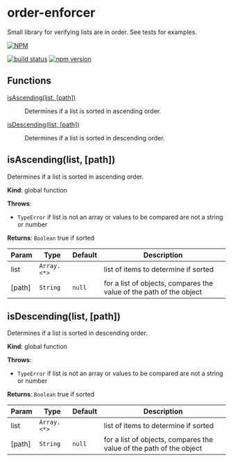 # order-enforcer
Small library for verifying lists are in order.  See tests for examples.

[![NPM](https://nodei.co/npm/order-enforcer.png)](https://nodei.co/npm/order-enforcer/)

[![build status](https://api.travis-ci.org/sahellebusch/order-enfocer.png?branch=master)](http://travis-ci.org/sahellebusch/order-enforcer)
[![npm version](https://badge.fury.io/js/order-enforcer.svg)](https://badge.fury.io/js/order-enforcer)

## Functions

<dl>
<dt><a href="#isAscending">isAscending(list, [path])</a></dt>
<dd><p>Determines if a list is sorted in ascending order.</p>
</dd>
<dt><a href="#isDescending">isDescending(list, [path])</a></dt>
<dd><p>Determines if a list is sorted in descending order.</p>
</dd>
</dl>

<a name="isAscending"></a>

## isAscending(list, [path])
Determines if a list is sorted in ascending order.

**Kind**: global function

**Throws**:

- <code>TypeError</code> if list is not an array or values to be compared are not a string or number

**Returns**: <code>Boolean</code>  true if sorted

| Param | Type | Default | Description |
| --- | --- | --- | --- |
| list | <code>Array.&lt;\*&gt;</code> |  | list of items to determine if sorted |
| [path] | <code>String</code> | <code>null</code> | for a list of objects, compares the value of the path of the object |

<a name="isDescending"></a>

## isDescending(list, [path])
Determines if a list is sorted in descending order.

**Kind**: global function<br />

**Throws**:

- <code>TypeError</code> if list is not an array or values to be compared are not a string or number

**Returns**: <code>Boolean</code>  true if sorted

| Param | Type | Default | Description |
| --- | --- | --- | --- |
| list | <code>Array.&lt;\*&gt;</code> | | list of items to determine if sorted |
| [path] | <code>String</code> | <code>null</code> | for a list of objects, compares the value of the path of the object |

